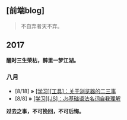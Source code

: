 ## [前端blog]

>   不自弃者天不弃。

## 2017
**醒时三生荣枯，醉里一梦江湖。** 

### 八月
* [8/18] **»** [[学习][工具]：关于浏览器的二三事](https://github.com/ctrlfc/blog/issues/2)
* [8/8] **»** [[学习][JS]：Js基础语法名词自我理解](https://github.com/ctrlfc/blog/issues/1)



**过去之事，不可挽回，不可后悔。**

